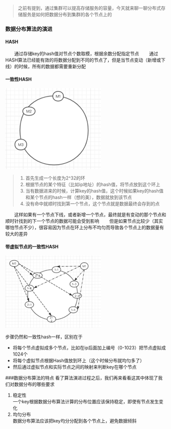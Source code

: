 > 之前有提到，通过集群可以提高存储服务的容量，今天就来聊一聊分布式存储服务是如何把数据分布到集群的各个节点上的

### 数据分布算法的演进
#### HASH
&emsp;&emsp;通过存储key的hash值对节点个数取模，根据余数分配指定节点
&emsp;&emsp;通过HASH算法已经能有效的将数据分配到不同的节点了，但是当节点变动（新增或下线）的时候，所有的数据都需要重新分配
#### 一致性HASH
<img src="./img/hashcircular.png" width="300"/>

>1. 首先生成一个长度为2^32的环
>2. 根据节点的某个特征（比如ip地址）的hash值，将节点放到这个环上
>3. 当有数据进来的时候，计算key的hash值，这个时候如果key的hash值和某个节点的hash一样（想的美），数据就放到该节点
>4. 没有命中就顺时找到第一个节点，这个节点就是数据最终会存到的点

&emsp;&emsp;这样如果有一个节点下线，或者新增一个节点，最终就是有变动的那个节点和顺时针找到的下一个节点的数据可能会受到影响
&emsp;&emsp;但是如果节点比较少（其实哪怕节点不少），很容易因为节点在环上分布不均匀而导致各个节点上的数据量有较大的差异
#### 带虚拟节点的一致性HASH
<img src="./img/vithash.jpg" width="300"/>

步骤仍然和一致性hash一样，区别在于
* 将每个节点虚拟成多个节点，比如在ip后面加上编号（0-1023）把节点虚拟成1024个
* 将每个虚拟节点根据Hash值放到环上（这个时候分布就均匀多了）
* 然后通过虚拟节点和实际节点之间的映射来判断key在哪个节点

###数据分布算法的特点
看了算法演进过程之后，我们再来看看这其中体现了我们对数据分布的哪些要求
1. 稳定性  
    一个key根据数据分布算法计算的分布位置应该保持稳定，即使有节点发生变化
2. 均匀分布  
    数据分布算法应该把key均分分配到各个节点上，避免数据倾斜
